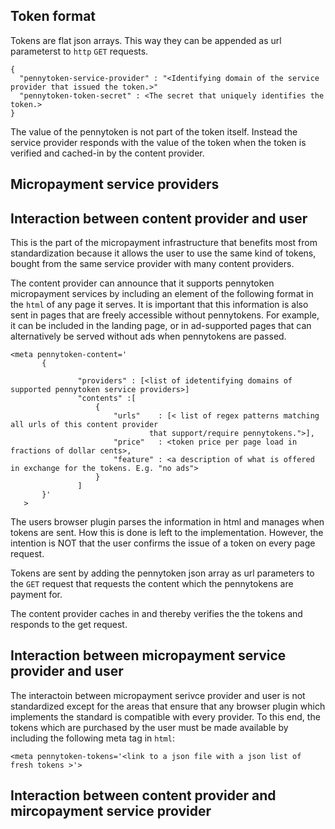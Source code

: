 
## Token format

 Tokens are flat json arrays. This way they can be appended as url parameterst to `http` `GET` requests.
 
 ```
 {
   "pennytoken-service-provider" : "<Identifying domain of the service provider that issued the token.>"
   "pennytoken-token-secret" : <The secret that uniquely identifies the token.>
 }
 ```
 
 The value of the pennytoken is not part of the token itself. 
 Instead the service provider responds with the value of the token 
 when the token is verified and cached-in by the content provider.
 
## Micropayment service providers
 
## Interaction between content provider and user

 This is the part of the micropayment infrastructure that benefits most from standardization because it allows the user 
 to use the same kind of tokens, bought from the same service provider with many content providers.
 
 The content provider can announce that it supports pennytoken micropayment 
 services by including an element of the following format in the `html` of any page it serves.
 It is important that this information is also sent in pages that are freely accessible without pennytokens.
 For example, it can be included in the landing page, or in ad-supported pages 
 that can alternatively be served without ads when pennytokens are passed.
 
 ```
 <meta pennytoken-content='
		{
		    
		     	"providers" : [<list of idetentifying domains of supported pennytoken service providers>]
		      	"contents" :[
		      		{
		            	"urls"    : [< list of regex patterns matching all urls of this content provider
		            			that support/require pennytokens.">],
		            	"price"   : <token price per page load in fractions of dollar cents>,
		            	"feature" : <a description of what is offered in exchange for the tokens. E.g. "no ads">
		        	}
		        ]
		}'
	>
 ```

	
The users browser plugin parses the information in html and manages when tokens are sent. 
How this is done is left to the implementation. However, the intention is NOT that the user confirms the issue
of a token on every page request. 

Tokens are sent by adding the pennytoken json array as url parameters to the `GET` request that requests the content which the pennytokens are payment for. 

The content provider caches in and thereby verifies the the tokens and responds to the get request. 

## Interaction between micropayment service provider and user

The interactoin between micropayment serivce provider and user is not standardized except for the areas that ensure that any browser plugin which implements the standard is compatible with every provider.
To this end, the tokens which are purchased by the user must be made available by including the following meta tag in `html`:

 ```
 <meta pennytoken-tokens='<link to a json file with a json list of fresh tokens >'>
 ```

## Interaction between content provider and mircopayment service provider
